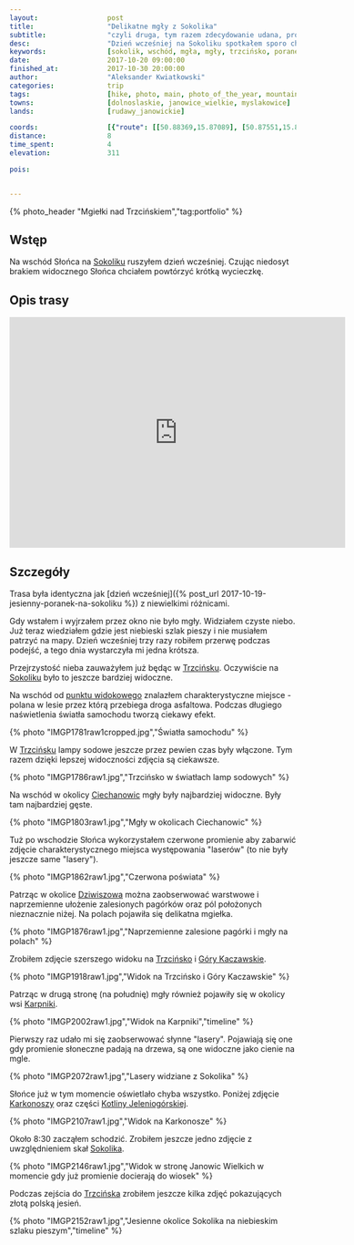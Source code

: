 ```yaml
---
layout:                 post
title:                  "Delikatne mgły z Sokolika"
subtitle:               "czyli druga, tym razem zdecydowanie udana, próba wschodu Słońca na Sokoliku"
desc:                   "Dzień wcześniej na Sokoliku spotkałem sporo chmur i mgieł. Pomimo bardzo ciekawych zdjęć miałem niedosyt i postanowiłem, że warto powtórzyć wstawanie rano. Przedstawiam tutaj kilka najciekawszych zdjęć tam zrobionych."
keywords:               [sokolik, wschód, mgła, mgły, trzcińsko, poranek, lasery, rudawy janowickie]
date:                   2017-10-20 09:00:00
finished_at:            2017-10-30 20:00:00
author:                 "Aleksander Kwiatkowski"
categories:             trip
tags:                   [hike, photo, main, photo_of_the_year, mountains, best]
towns:                  [dolnoslaskie, janowice_wielkie, myslakowice]
lands:                  [rudawy_janowickie]

coords:                 [{"route": [[50.88369,15.87089], [50.87551,15.86901], [50.86717,15.87115], [50.86890,15.86523]], "type": "hike"}]
distance:               8
time_spent:             4
elevation:              311  

pois:


---
```


[darek-zygala]: https://www.facebook.com/zygaladariusz/
[wiki-sokolik]: https://pl.wikipedia.org/wiki/Sokolik
[wiki-trzcinsko]: https://pl.wikipedia.org/wiki/Trzci%C5%84sko
[wiki-szwajcarka]: https://pl.wikipedia.org/wiki/Szwajcarka
[wiki-legnica]: https://pl.wikipedia.org/wiki/Legnica
[wiki-swiebodzice]: https://pl.wikipedia.org/wiki/%C5%9Awiebodzice
[wiki-ciechanowice]: https://pl.wikipedia.org/wiki/Ciechanowice
[wiki-dziwiszow]: https://pl.wikipedia.org/wiki/Dziwisz%C3%B3w
[wiki-gory-kaczawskie]: https://pl.wikipedia.org/wiki/G%C3%B3ry_Kaczawskie
[wiki-karpniki]: https://pl.wikipedia.org/wiki/Karpniki
[wiki-karkonosze]: https://pl.wikipedia.org/wiki/Karkonosze
[wiki-kotlina-jelenia]: https://pl.wikipedia.org/wiki/Kotlina_Jeleniog%C3%B3rska

{% photo_header "Mgiełki nad Trzcińskiem","tag:portfolio" %}

Wstęp
-----

Na wschód Słońca na [Sokoliku][wiki-sokolik] ruszyłem dzień wcześniej. Czując niedosyt
brakiem widocznego Słońca chciałem powtórzyć krótką wycieczkę.

Opis trasy
----------

<iframe height='405' width='590' frameborder='0' allowtransparency='true' scrolling='no' src='https://www.strava.com/activities/1238742327/embed/5b4d9e2b24b4b5a5ea213e3fef1b12e0586f2469'></iframe>

Szczegóły
---------

Trasa była identyczna jak
[dzień wcześniej]({% post_url 2017-10-19-jesienny-poranek-na-sokoliku %})
z niewielkimi różnicami.

Gdy wstałem i wyjrzałem przez okno nie było mgły. Widziałem czyste niebo.
Już teraz wiedziałem gdzie jest niebieski szlak pieszy i nie musiałem patrzyć
na mapy. Dzień wcześniej trzy razy robiłem przerwę podczas podejść, a tego dnia
wystarczyła mi jedna krótsza.

Przejrzystość nieba zauważyłem już będąc w [Trzcińsku][wiki-trzcinsko]. Oczywiście na
[Sokoliku][wiki-sokolik] było to jeszcze bardziej widoczne.

Na wschód od
[punktu widokowego][wiki-sokolik] znalazłem charakterystyczne
miejsce - polana w lesie przez którą
przebiega droga asfaltowa. Podczas długiego naświetlenia światła samochodu
tworzą ciekawy efekt.

{% photo "IMGP1781raw1cropped.jpg","Światła samochodu" %}

W [Trzcińsku][wiki-trzcinsko] lampy sodowe jeszcze przez pewien czas były włączone.
Tym razem dzięki lepszej widoczności zdjęcia są ciekawsze.

{% photo "IMGP1786raw1.jpg","Trzcińsko w światłach lamp sodowych" %}

Na wschód w okolicy [Ciechanowic][wiki-ciechanowice] mgły były najbardziej widoczne.
Były tam najbardziej gęste.

{% photo "IMGP1803raw1.jpg","Mgły w okolicach Ciechanowic" %}

Tuż po wschodzie Słońca wykorzystałem czerwone promienie aby zabarwić zdjęcie
charakterystycznego
miejsca występowania "laserów" (to nie były jeszcze same "lasery").

{% photo "IMGP1862raw1.jpg","Czerwona poświata" %}

Patrząc w okolice [Dziwiszowa][wiki-dziwiszow] można zaobserwować warstwowe i naprzemienne
ułożenie zalesionych pagórków oraz pól położonych nieznacznie niżej. Na polach pojawiła się
delikatna mgiełka.

{% photo "IMGP1876raw1.jpg","Naprzemienne zalesione pagórki i mgły na polach" %}

Zrobiłem zdjęcie szerszego widoku na [Trzcińsko][wiki-trzcinsko] i [Góry Kaczawskie][wiki-gory-kaczawskie].

{% photo "IMGP1918raw1.jpg","Widok na Trzcińsko i Góry Kaczawskie" %}

Patrząc w drugą stronę (na południę) mgły również pojawiły
się w okolicy wsi [Karpniki][wiki-karpniki].

{% photo "IMGP2002raw1.jpg","Widok na Karpniki","timeline" %}

Pierwszy raz udało mi się zaobserwować słynne "lasery". Pojawiają się one gdy
promienie słoneczne padają na drzewa, są one widoczne jako cienie na mgle.

{% photo "IMGP2072raw1.jpg","Lasery widziane z Sokolika" %}

Słońce już w tym momencie oświetlało chyba wszystko. Poniżej zdjęcie
[Karkonoszy][wiki-karkonosze] oraz części [Kotliny Jeleniogórskiej][wiki-kotlina-jelenia].

{% photo "IMGP2107raw1.jpg","Widok na Karkonosze" %}

Około 8:30 zacząłem schodzić. Zrobiłem jeszcze jedno zdjęcie z uwzględnieniem
skał [Sokolika][wiki-sokolik].

{% photo "IMGP2146raw1.jpg","Widok w stronę Janowic Wielkich w momencie gdy już promienie docierają do wiosek" %}

Podczas zejścia do [Trzcińska][wiki-trzcinsko] zrobiłem jeszcze kilka zdjęć pokazujących
złotą polską jesień.

{% photo "IMGP2152raw1.jpg","Jesienne okolice Sokolika na niebieskim szlaku pieszym","timeline" %}
